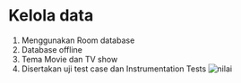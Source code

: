 # Kelola data<br>


1. Menggunakan Room database
2. Database offline
3. Tema Movie dan TV show
4. Disertakan uji test case dan Instrumentation Tests
![nilai](https://user-images.githubusercontent.com/68908992/145616058-01015ea0-e542-4e14-8b1f-cb72989b8622.png)

